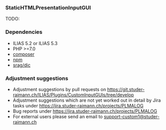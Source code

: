 ### StaticHTMLPresentationInputGUI
TODO: 

### Dependencies
* ILIAS 5.2 or ILIAS 5.3
* PHP >=7.0
* [composer](https://getcomposer.org)
* [npm](https://nodejs.org)
* [srag/dic](https://packagist.org/packages/srag/dic)

### Adjustment suggestions
* Adjustment suggestions by pull requests on https://git.studer-raimann.ch/ILIAS/Plugins/CustomInputGUIs/tree/develop
* Adjustment suggestions which are not yet worked out in detail by Jira tasks under https://jira.studer-raimann.ch/projects/PLMALOG
* Bug reports under https://jira.studer-raimann.ch/projects/PLMALOG
* For external users please send an email to support-custom1@studer-raimann.ch
